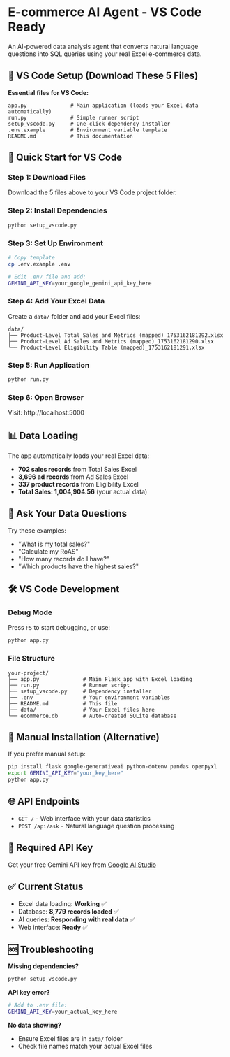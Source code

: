 # E-commerce AI Agent - VS Code Ready

An AI-powered data analysis agent that converts natural language questions into SQL queries using your real Excel e-commerce data.

## 📁 VS Code Setup (Download These 5 Files)

**Essential files for VS Code:**
```
app.py              # Main application (loads your Excel data automatically)
run.py              # Simple runner script  
setup_vscode.py     # One-click dependency installer
.env.example        # Environment variable template
README.md           # This documentation
```

## 🚀 Quick Start for VS Code

### Step 1: Download Files
Download the 5 files above to your VS Code project folder.

### Step 2: Install Dependencies
```bash
python setup_vscode.py
```

### Step 3: Set Up Environment
```bash
# Copy template
cp .env.example .env

# Edit .env file and add:
GEMINI_API_KEY=your_google_gemini_api_key_here
```

### Step 4: Add Your Excel Data
Create a `data/` folder and add your Excel files:
```
data/
├── Product-Level Total Sales and Metrics (mapped)_1753162181292.xlsx
├── Product-Level Ad Sales and Metrics (mapped)_1753162181290.xlsx  
└── Product-Level Eligibility Table (mapped)_1753162181291.xlsx
```

### Step 5: Run Application
```bash
python run.py
```

### Step 6: Open Browser
Visit: http://localhost:5000

## 📊 Data Loading

The app automatically loads your real Excel data:
- **702 sales records** from Total Sales Excel
- **3,696 ad records** from Ad Sales Excel  
- **337 product records** from Eligibility Excel
- **Total Sales: 1,004,904.56** (your actual data)

## 💬 Ask Your Data Questions

Try these examples:
- "What is my total sales?"
- "Calculate my RoAS"
- "How many records do I have?"
- "Which products have the highest sales?"

## 🛠️ VS Code Development

### Debug Mode
Press `F5` to start debugging, or use:
```bash
python app.py
```

### File Structure
```
your-project/
├── app.py              # Main Flask app with Excel loading
├── run.py              # Runner script
├── setup_vscode.py     # Dependency installer
├── .env                # Your environment variables
├── README.md           # This file
├── data/               # Your Excel files here
└── ecommerce.db        # Auto-created SQLite database
```

## 🔧 Manual Installation (Alternative)

If you prefer manual setup:
```bash
pip install flask google-generativeai python-dotenv pandas openpyxl
export GEMINI_API_KEY="your_key_here"
python app.py
```

## 🌐 API Endpoints

- `GET /` - Web interface with your data statistics
- `POST /api/ask` - Natural language question processing

## 🔑 Required API Key

Get your free Gemini API key from [Google AI Studio](https://aistudio.google.com/app/apikey)

## ✅ Current Status

- Excel data loading: **Working** ✅
- Database: **8,779 records loaded** ✅ 
- AI queries: **Responding with real data** ✅
- Web interface: **Ready** ✅

## 🆘 Troubleshooting

**Missing dependencies?**
```bash
python setup_vscode.py
```

**API key error?**
```bash
# Add to .env file:
GEMINI_API_KEY=your_actual_key_here
```

**No data showing?**
- Ensure Excel files are in `data/` folder
- Check file names match your actual Excel files